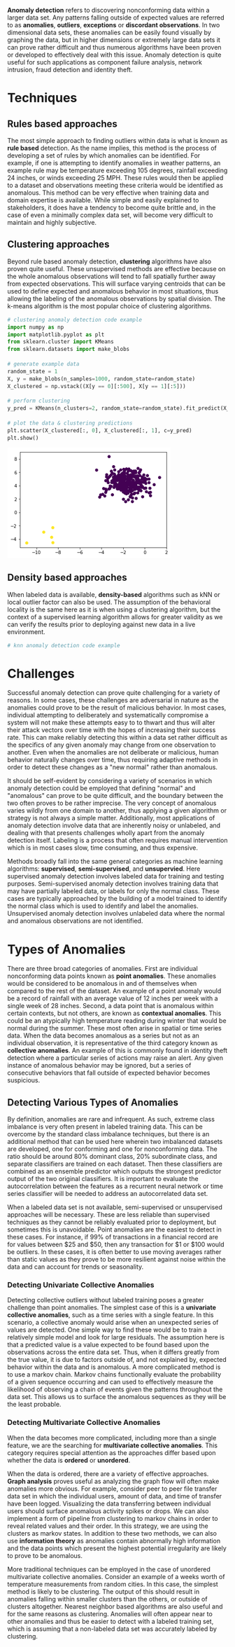 __Anomaly detection__ refers to discovering nonconforming data within a larger data set. Any patterns falling outside of expected values are referred to as __anomalies__, __outliers__, __exceptions__ or __discordant observations__. In two dimensional data sets, these anomalies can be easily found visually by graphing the data, but in higher dimensions or extremely large data sets it can prove rather difficult and thus numerous algorithms have been proven or developed to effectively deal with this issue. Anomaly detection is quite useful for such applications as component failure analysis, network intrusion, fraud detection and identity theft.

# Techniques

## Rules based approaches

The most simple approach to finding outliers within data is what is known as __rule based__ detection. As the name implies, this method is the process of developing a set of rules by which anomalies can be identified. For example, if one is attempting to identify anomalies in weather patterns, an example rule may be temperature exceeding 105 degrees, rainfall exceeding 24 inches, or winds exceeding 25 MPH. These rules would then be applied to a dataset and observations meeting these criteria would be identified as anomalous. This method can be very effective when training data and domain expertise is available. While simple and easily explained to stakeholders, it does have a tendency to become quite brittle and, in the case of even a minimally complex data set, will become very difficult to maintain and highly subjective.

## Clustering approaches

Beyond rule based anomaly detection, __clustering__ algorithms have also proven quite useful. These unsupervised methods are effective because on the whole anomalous observations will tend to fall spatially further away from expected observations. This will surface varying centroids that can be used to define expected and anomalous behavior in most situations, thus allowing the labeling of the anomalous observations by spatial division. The k-means algorithm is the most popular choice of clustering algorithms.

```python
# clustering anomaly detection code example
import numpy as np
import matplotlib.pyplot as plt
from sklearn.cluster import KMeans
from sklearn.datasets import make_blobs

# generate example data
random_state = 1
X, y = make_blobs(n_samples=1000, random_state=random_state)
X_clustered = np.vstack((X[y == 0][:500], X[y == 1][:5]))

# perform clustering
y_pred = KMeans(n_clusters=2, random_state=random_state).fit_predict(X_clustered)

# plot the data & clustering predictions
plt.scatter(X_clustered[:, 0], X_clustered[:, 1], c=y_pred)
plt.show()
```

![Kmeans Anomaly Detection](images/anomaly_detection_01_kmeans.jpg)

## Density based approaches

When labeled data is available, __density-based__ algorithms such as kNN or local outlier factor can also be used. The assumption of the behavioral locality is the same here as it is when using a clustering algorithm, but the context of a supervised learning algorithm allows for greater validity as we can verify the results prior to deploying against new data in a live environment.

```python
# knn anomaly detection code example
```

# Challenges

Successful anomaly detection can prove quite challenging for a variety of reasons. In some cases, these challenges are adversarial in nature as the anomalies could prove to be the result of malicious behavior. In most cases, individual attempting to deliberately and systematically compromise a system will not make these attempts easy to to thwart and thus will alter their attack vectors over time with the hopes of increasing their success rate. This can make reliably detecting this within a data set rather difficult as the specifics of any given anomaly may change from one observation to another. Even when the anomalies are not deliberate or malicious, human behavior naturally changes over time, thus requiring adaptive methods in order to detect these changes as a "new normal" rather than anomalous.

It should be self-evident by considering a variety of scenarios in which anomaly detection could be employed that defining "normal" and "anomalous" can prove to be quite difficult, and the boundary between the two often proves to be rather imprecise. The very concept of anomalous varies wildly from one domain to another, thus applying a given algorithm or strategy is not always a simple matter. Additionally, most applications of anomaly detection involve data that are inherently noisy or unlabeled, and dealing with that presents challenges wholly apart from the anomaly detection itself. Labeling is a process that often requires manual intervention which is in most cases slow, time consuming, and thus expensive.

Methods broadly fall into the same general categories as machine learning algorithms: __supervised__, __semi-supervised__, and __unsupervied__. Here supervised anomaly detection involves labeled data for training and testing purposes. Semi-supervised anomaly detection involves training data that may have partially labeled data, or labels for only the normal class. These cases are typically approached by the building of a model trained to identify the normal class which is used to identify and label the anomalies. Unsupervised anomaly detection involves unlabeled data where the normal and anomalous observations are not identified.

# Types of Anomalies

There are three broad categories of anomalies. First are individual nonconforming data points known as __point anomalies__. These anomalies would be considered to be anomalous in and of themselves when compared to the rest of the dataset. An example of a point anomaly would be a record of rainfall with an average value of 12 inches per week with a single week of 28 inches. Second, a data point that is anomalous within certain contexts, but not others, are known as __contextual anomalies__. This could be an atypically high temperature reading during winter that would be normal during the summer. These most often arise in spatial or time series data. When the data becomes anomalous as a series but not as an individual observation, it is representative of the third category known as __collective anomalies__. An example of this is commonly found in identity theft detection where a particular series of actions may raise an alert. Any given instance of anomalous behavior may be ignored, but a series of consecutive behaviors that fall outside of expected behavior becomes suspicious.

## Detecting Various Types of Anomalies

By definition, anomalies are rare and infrequent. As such, extreme class imbalance is very often present in labeled training data. This can be overcome by the standard class imbalance techniques, but there is an additional method that can be used here wherein two imbalanced datasets are developed, one for conforming and one for nonconforming data. The ratio should be around 80% dominant class, 20% subordinate class, and separate classifiers are trained on each dataset. Then these classifiers are combined as an ensemble predictor which outputs the strongest predictor output of the two original classifiers. It is important to evaluate the autocorrelation between the features as a recurrent neural network or time series classifier will be needed to address an autocorrelated data set.

When a labeled data set is not available, semi-supervised or unsupervised approaches will be necessary. These are less reliable than supervised techniques as they cannot be reliably evaluated prior to deployment, but sometimes this is unavoidable. Point anomalies are the easiest to detect in these cases. For instance, if 99% of transactions in a financial record are for values between $25 and $50, then any transaction for $1 or $100 would be outliers. In these cases, it is often better to use moving averages rather than static values as they prove to be more resilient against noise within the data and can account for trends or seasonality.

### Detecting Univariate Collective Anomalies

Detecting collective outliers without labeled training poses a greater challenge than point anomalies. The simplest case of this is a __univariate collective anomalies__, such as a time series with a single feature. In this scenario, a collective anomaly would arise when an unexpected series of values are detected. One simple way to find these would be to train a relatively simple model and look for large residuals. The assumption here is that a predicted value is a value expected to be found based upon the observations across the entire data set. Thus, when it differs greatly from the true value, it is due to factors outside of, and not explained by, expected behavior within the data and is anomalous. A more complicated method is to use a markov chain. Markov chains functionally evaluate the probability of a given sequence occurring and can used to effectively measure the likelihood of observing a chain of events given the patterns throughout the data set. This allows us to surface the anomalous sequences as they will be the least probable.

### Detecting Multivariate Collective Anomalies

When the data becomes more complicated, including more than a single feature, we are the searching for __multivariate collective anomalies__. This category requires special attention as the approaches differ based upon whether the data is __ordered__ or __unordered__.

When the data is ordered, there are a variety of effective approaches. __Graph analysis__ proves useful as analyzing the graph flow will often make anomalies more obvious. For example, consider peer to peer file transfer data set in which the individual users, amount of data, and time of transfer have been logged. Visualizing the data transferring between individual users should surface anomalous activity spikes or drops. We can also implement a form of pipeline from clustering to markov chains in order to reveal related values and their order. In this strategy, we are using the clusters as markov states. In addition to these two methods, we can also use __information theory__ as anomalies contain abnormally high information and the data points which present the highest potential irregularity are likely to prove to be anomalous. 

More traditional techniques can be employed in the case of unordered multivariate collective anomalies. Consider an example of a weeks worth of temperature measurements from random cities. In this case, the simplest method is likely to be clustering. The output of this should result in anomalies falling within smaller clusters than the others, or outside of clusters altogether. Nearest neighbor based algorithms are also useful and for the same reasons as clustering. Anomalies will often appear near to other anomalies and thus be easier to detect with a labeled training set, which is assuming that a non-labeled data set was accurately labeled by clustering.
